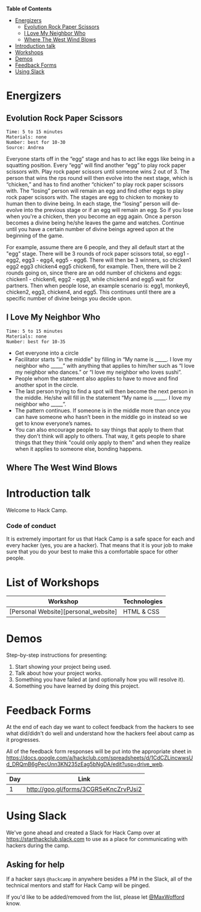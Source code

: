 <!-- markdown-toc start - Don't edit this section. Run M-x markdown-toc-generate-toc again -->
**Table of Contents**

- [Energizers](#energizers)
    - [Evolution Rock Paper Scissors](#evolution-rock-paper-scissors)
    - [I Love My Neighbor Who](#i-love-my-neighbor-who)
    - [Where The West Wind Blows](#where-the-west-wind-blows)
- [Introduction talk](#introduction-talk)
- [Workshops](#workshops)
- [Demos](#demos)
- [Feedback Forms](#feedback-forms)
- [Using Slack](#using-slack)


# Energizers

## Evolution Rock Paper Scissors

```
Time: 5 to 15 minutes
Materials: none
Number: best for 10-30
Source: Andrea
```

Everyone starts off in the “egg” stage and has to act like eggs like being in a
squatting position. Every “egg” will find another “egg” to play rock paper
scissors with. Play rock paper scissors until someone wins 2 out of 3. The
person that wins the rps round will then evolve into the next stage, which is
“chicken,” and has to find another “chicken” to play rock paper scissors with.
The “losing” person will remain an egg and find other eggs to play rock paper
scissors with. The stages are egg to chicken to monkey to human then to divine
being. In each stage, the “losing” person will de-evolve into the previous
stage or if an egg will remain an egg. So if you lose when you're a chicken,
then you become an egg again.  Once a person becomes a divine being he/she
leaves the game and watches.
Continue until you have a certain number of divine beings agreed upon at the
beginning of the game.

For example, assume there are 6 people, and they all default start at the
"egg" stage.  There will be 3 rounds of rock paper scissors total, so
egg1 - egg2, egg3 - egg4, egg5 - egg6.  There will then be 3 winners, so
chicken1 egg2 egg3 chicken4 egg5 chicken6, for example.  Then, there will
be 2 rounds going on, since there are an odd number of chickens and eggs:
chicken1 - chicken6, egg2 - egg3, while chicken4 and egg5 wait for partners.
Then when people lose, an example scenario is: egg1, monkey6, chicken2,
egg3, chicken4, and egg5.  This continues until there are a specific number
of divine beings you decide upon.


## I Love My Neighbor Who

```
Time: 5 to 15 minutes
Materials: none
Number: best for 10-35
```

- Get everyone into a circle
- Facilitator starts "in the middle" by filling in “My name is _____. I love my
  neighbor who _____” with anything that applies to him/her such as “I love my
  neighbor who dances.” or “I love my neighbor who loves sushi”.
- People whom the statement also applies to have to move and find another spot
  in the circle.
- The last person trying to find a spot will then become the next person in the
  middle. He/she will fill in the statement “My name is _____. I love my
  neighbor who _____”.
- The pattern continues. If someone is in the middle more than once you can have
  someone who hasn’t been in the middle go in instead so we get to know
  everyone’s names.
- You can also encourage people to say things that apply to them that they don't
  think will apply to others. That way, it gets people to share things that they
  think "could only apply to them" and when they realize when it applies to
  someone else, bonding happens.

## Where The West Wind Blows


# Introduction talk

Welcome to Hack Camp.

<!-- add content here @MaxWofford--> 

### Code of conduct

It is extremely important for us that Hack Camp is a safe space for each and
every hacker (yes, you are a hacker). That means that it is your job to make
sure that you do your best to make this a comfortable space for other people.

# List of Workshops

| Workshop  | Technologies | 
| ------------------------------------------ | ---------------------------------------- | 
| [Personal Website][personal_website]       | HTML & CSS                               |

# Demos

Step-by-step instructions for presenting:

1. Start showing your project being used.
2. Talk about how your project works.
3. Something you have failed at (and optionally how you will resolve it).
4. Something you have learned by doing this project.

# Feedback Forms

At the end of each day we want to collect feedback from the hackers to see what
did/didn't do well and understand how the hackers feel about camp as it
progresses. 

All of the feedback form responses will be put into the appropriate sheet in
https://docs.google.com/a/hackclub.com/spreadsheets/d/1CdCZLincwwsUd_DRQmB6gPecUnn3KN235zEag5bNgDA/edit?usp=drive_web.

| Day  | Link                                  |
| ---- | --------------------------------------|
|   1  | http://goo.gl/forms/3CGR5eKncZrvPJsi2 |


# Using Slack

We've gone ahead and created a Slack for Hack Camp over at
https://starthackclub.slack.com to use as a place for communicating with hackers
during the camp.


## Asking for help

If a hacker says `@hackcamp` in anywhere besides a PM in the Slack, all of
the technical mentors and staff for Hack Camp will be pinged. 

If you'd like to be added/removed from the list, please let
[@MaxWofford](https://github.com/MaxWofford) know.

